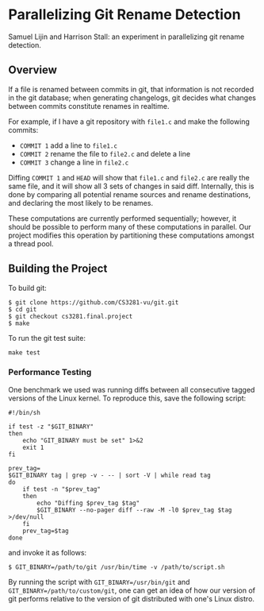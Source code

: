 # Parallelizing Git Rename Detection

Samuel Lijin and Harrison Stall: an experiment in parallelizing git rename detection.

## Overview

If a file is renamed between commits in git, that information is not recorded in the git database; when generating changelogs, git decides what changes between commits constitute renames in realtime.

For example, if I have a git repository with `file1.c` and make the following commits:

* `COMMIT 1` add a line to `file1.c`
* `COMMIT 2` rename the file to `file2.c` and delete a line
* `COMMIT 3` change a line in `file2.c`

Diffing `COMMIT 1` and `HEAD` will show that `file1.c` and `file2.c` are really the same file, and it will show all 3 sets of changes in said diff. Internally, this is done by comparing all potential rename sources and rename destinations, and declaring the most likely to be renames.

These computations are currently performed sequentially; however, it should be possible to perform many of these computations in parallel. Our project modifies this operation by partitioning these computations amongst a thread pool.

## Building the Project

To build git:
~~~
$ git clone https://github.com/CS3281-vu/git.git
$ cd git
$ git checkout cs3281.final.project
$ make
~~~

To run the git test suite:
~~~
make test
~~~

### Performance Testing

One benchmark we used was running diffs between all consecutive tagged versions of the Linux kernel. To reproduce this, save the following script:

~~~
#!/bin/sh

if test -z "$GIT_BINARY"
then
    echo "GIT_BINARY must be set" 1>&2
    exit 1
fi

prev_tag=
$GIT_BINARY tag | grep -v - -- | sort -V | while read tag
do
    if test -n "$prev_tag"
    then
        echo "Diffing $prev_tag $tag"
        $GIT_BINARY --no-pager diff --raw -M -l0 $prev_tag $tag >/dev/null
    fi
    prev_tag=$tag
done
~~~

and invoke it as follows:
~~~
$ GIT_BINARY=/path/to/git /usr/bin/time -v /path/to/script.sh
~~~

By running the script with `GIT_BINARY=/usr/bin/git` and `GIT_BINARY=/path/to/custom/git`, one can get an idea of how our version of git performs relative to the version of git distributed with one's Linux distro.

